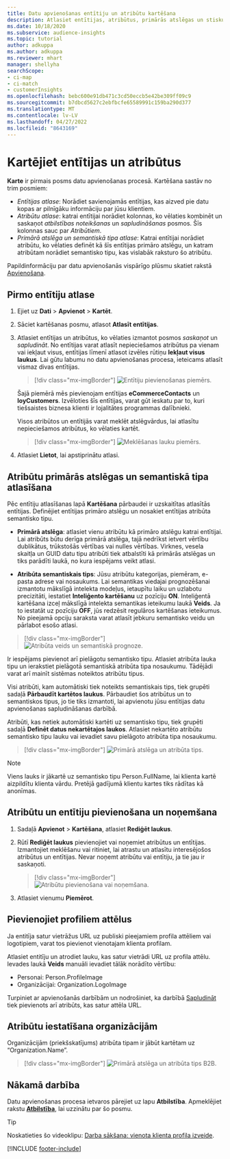 ```yaml
---
title: Datu apvienošanas entītiju un atribūtu kartēšana
description: Atlasiet entītijas, atribūtus, primārās atslēgas un stiskus tipus, lai kartētu datus uz vienoto klienta profilu.
ms.date: 10/18/2020
ms.subservice: audience-insights
ms.topic: tutorial
author: adkuppa
ms.author: adkuppa
ms.reviewer: mhart
manager: shellyha
searchScope:
- ci-map
- ci-match
- customerInsights
ms.openlocfilehash: bebc600e91db471c3cd50eccb5e42be309ff09c9
ms.sourcegitcommit: b7dbcd5627c2ebfbcfe65589991c159ba290d377
ms.translationtype: MT
ms.contentlocale: lv-LV
ms.lasthandoff: 04/27/2022
ms.locfileid: "8643169"
---
```

# <a name="map-entities-and-attributes"></a>Kartējiet entītijas un atribūtus

**Karte** ir pirmais posms datu apvienošanas procesā. Kartēšana sastāv no trim posmiem:

- *Entītijas atlase*: Norādiet savienojamās entītijas, kas aizved pie datu kopas ar pilnīgāku informāciju par jūsu klientiem.
- *Atribūtu atlase*: katrai entītijai norādiet kolonnas, ko vēlaties kombinēt un saskaņot *atbilstības noteikšanas* un *sapludināšanas* posmos. Šīs kolonnas sauc par *Atribūtiem*.
- *Primārā atslēga un semantiskā tipa atlase*: Katrai entītijai norādiet atribūtu, ko vēlaties definēt kā šīs entītijas primāro atslēgu, un katram atribūtam norādiet semantisko tipu, kas vislabāk raksturo šo atribūtu.

Papildinformāciju par datu apvienošanās vispārīgo plūsmu skatiet rakstā [Apvienošana](data-unification.md).

## <a name="select-the-first-entities"></a>Pirmo entītiju atlase

1. Ejiet uz **Dati** > **Apvienot** > **Kartēt**.

2. Sāciet kartēšanas posmu, atlasot **Atlasīt entītijas**.

3. Atlasiet entītijas un atribūtus, ko vēlaties izmantot posmos *saskaņot* un *sapludināt*. No entītijas varat atlasīt nepieciešamos atribūtus pa vienam vai iekļaut visus, entītijas līmenī atlasot izvēles rūtiņu **Iekļaut visus laukus**. Lai gūtu labumu no datu apvienošanas procesa, ieteicams atlasīt vismaz divas entītijas.

   > [!div class="mx-imgBorder"]
   > ![Entītiju pievienošanas piemērs.](media/data-manager-configure-map-add-entities-example.png "Entītiju pievienošanas piemērs")

   Šajā piemērā mēs pievienojam entītijas **eCommerceContacts** un **loyCustomers**. Izvēloties šīs entītijas, varat gūt ieskatu par to, kuri tiešsaistes biznesa klienti ir lojalitātes programmas dalībnieki.
   
   Visos atribūtos un entītijās varat meklēt atslēgvārdus, lai atlasītu nepieciešamos atribūtus, ko vēlaties kartēt.
   
     > [!div class="mx-imgBorder"]
   > ![Meklēšanas lauku piemērs.](media/data-manager-configure-map-search-fields-example.png "Meklēšanas lauku piemērs")

4. Atlasiet **Lietot**, lai apstiprinātu atlasi.

## <a name="select-primary-key-and-semantic-type-for-attributes"></a>Atribūtu primārās atslēgas un semantiskā tipa atlasīšana

Pēc entītiju atlasīšanas lapā **Kartēšana** pārbaudei ir uzskaitītas atlasītās entītijas. Definējiet entītijas primāro atslēgu un nosakiet entītijas atribūta semantisko tipu.

- **Primārā atslēga**: atlasiet vienu atribūtu kā primāro atslēgu katrai entītijai. Lai atribūts būtu derīga primārā atslēga, tajā nedrīkst ietvert vērtību dublikātus, trūkstošās vērtības vai nulles vērtības. Virknes, vesela skaitļa un GUID datu tipu atribūti tiek atbalstīti kā primārās atslēgas un tiks parādīti laukā, no kura iespējams veikt atlasi.

- **Atribūta semantiskais tips**: Jūsu atribūtu kategorijas, piemēram, e-pasta adrese vai nosaukums. Lai semantikas viedajai prognozēšanai izmantotu mākslīgā intelekta modeļus, ietaupītu laiku un uzlabotu precizitāti, iestatiet **Inteliģento kartēšanu** uz pozīciju **ON**. Inteliģentā kartēšana izceļ mākslīgā intelekta semantikas ieteikumu laukā **Veids**. Ja to iestatāt uz pozīciju **OFF**, jūs redzēsit regulāros kartēšanas ieteikumus. No pieejamā opciju saraksta varat atlasīt jebkuru semantisko veidu un pārlabot esošo atlasi.

> [!div class="mx-imgBorder"]
> ![Atribūta veids un semantiskā prognoze.](media/data-manager-configure-map-add-attributes-semantic-prediction.png "Atribūta veids un semantiskā prognoze")

Ir iespējams pievienot arī pielāgotu semantisko tipu. Atlasiet atribūta lauka tipu un ierakstiet pielāgotā semantiskā atribūta tipa nosaukumu. Tādējādi varat arī mainīt sistēmas noteiktos atribūtu tipus.

Visi atribūti, kam automātiski tiek noteikts semantiskais tips, tiek grupēti sadaļā **Pārbaudīt kartētos laukus**. Pārbaudiet šos atribūtus un to semantiskos tipus, jo tie tiks izmantoti, lai apvienotu jūsu entītijas datu apvienošanas sapludināšanas darbībā.

Atribūti, kas netiek automātiski kartēti uz semantisko tipu, tiek grupēti sadaļā **Definēt datus nekartētajos laukos**. Atlasiet nekartēto atribūtu semantisko tipu lauku vai ievadiet savu pielāgoto atribūta tipa nosaukumu.

> [!div class="mx-imgBorder"]
> ![Primārā atslēga un atribūta tips.](media/data-manager-configure-map-add-attributes.png "Primārā atslēga un atribūta tips")

> [!NOTE]
> Viens lauks ir jākartē uz semantisko tipu Person.FullName, lai klienta kartē aizpildītu klienta vārdu. Pretējā gadījumā klientu kartes tiks rādītas kā anonīmas. 

## <a name="add-and-remove-attributes-and-entities"></a>Atribūtu un entītiju pievienošana un noņemšana

1. Sadaļā **Apvienot** > **Kartēšana**, atlasiet **Rediģēt laukus**.

2. Rūtī **Rediģēt laukus** pievienojiet vai noņemiet atribūtus un entītijas. Izmantojiet meklēšanu vai ritiniet, lai atrastu un atlasītu interesējošos atribūtus un entītijas. Nevar noņemt atribūtu vai entītiju, ja tie jau ir saskaņoti.

   > [!div class="mx-imgBorder"]
   > ![Atribūtu pievienošana vai noņemšana.](media/configure-data-map-edit.png "Atribūtu pievienošana vai noņemšana")

3. Atlasiet vienumu **Piemērot**.

## <a name="add-images-to-profiles"></a>Pievienojiet profiliem attēlus

Ja entitīja satur vietrāžus URL uz publiski pieejamiem profila attēliem vai logotipiem, varat tos pievienot vienotajam klienta profilam.

Atlasiet entitīju un atrodiet lauku, kas satur vietrādi URL uz profila attēlu. Ievades laukā **Veids** manuāli ievadiet tālāk norādīto vērtību: 
- Personai: Person.ProfileImage
- Organizācijai: Organization.LogoImage

Turpiniet ar apvienošanās darbībām un nodrošiniet, ka darbībā [Sapludināt](merge-entities.md) tiek pievienots arī atribūts, kas satur attēla URL.

## <a name="set-attributes-for-organizations"></a>Atribūtu iestatīšana organizācijām

Organizācijām (priekšskatījums) atribūta tipam ir jābūt kartētam uz “Organization.Name”.
> [!div class="mx-imgBorder"]
> ![Primārā atslēga un atribūta tips B2B.](media/configure-data-map-edit-b2b.png "Primārā atslēga un atribūta tips B2B")

## <a name="next-step"></a>Nākamā darbība

Datu apvienošanas procesa ietvaros pārejiet uz lapu **Atbilstība**. Apmeklējiet rakstu [**Atbilstība**](match-entities.md), lai uzzinātu par šo posmu.

> [!TIP]
> Noskatieties šo videoklipu: [Darba sākšana: vienota klienta profila izveide](https://youtu.be/oBfGEhucAxs).


[!INCLUDE [footer-include](includes/footer-banner.md)]